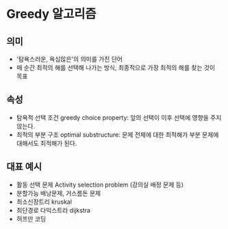 # Greedy 알고리즘
## 의미
- '탐욕스러운, 욕심많은'의 의미를 가진 단어
- 매 순간 최적의 해를 선택해 나가는 방식, 최종적으로 가장 최적의 해를 찾는 것이 목표
## 속성
- 탐욕적 선택 조건 greedy choice property: 앞의 선택이 이후 선택에 영향을 주지 않는다.
- 최적의 부분 구조 optimal substructure: 문제 전체에 대한 최적해가 부분 문제에 대해서도 최적해가 된다.
## 대표 예시
- 활동 선택 문제 Activity selection problem (강의실 배정 문제 등)
- 분할가능 배낭문제, 거스름돈 문제
- 최소신장트리 kruskal
- 최단경로 다익스트라 dijkstra
- 허프만 코딩